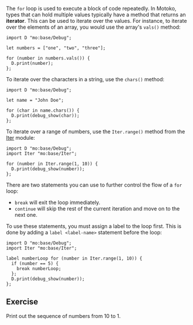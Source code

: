 The `for` loop is used to execute a block of code repeatedly. In Motoko, types that can hold multiple values typically have a method that returns an **iterator**. This can be used to iterate over the values. For instance, to iterate over the elements of an array, you would use the array's `vals()` method:

```motoko
import D "mo:base/Debug";

let numbers = ["one", "two", "three"];

for (number in numbers.vals()) {
  D.print(number);
};
```

To iterate over the characters in a string, use the `chars()` method:

```motoko
import D "mo:base/Debug";

let name = "John Doe";

for (char in name.chars()) {
  D.print(debug_show(char));
};
```

To iterate over a range of numbers, use the `Iter.range()` method from the [Iter](https://internetcomputer.org/docs/current/motoko/main/base/Iter#class-range) module:

```motoko
import D "mo:base/Debug";
import Iter "mo:base/Iter";

for (number in Iter.range(1, 10)) {
  D.print(debug_show(number));
};
```

There are two statements you can use to further control the flow of a `for` loop:

- `break` will exit the loop immediately.
- `continue` will skip the rest of the current iteration and move on to the next one.

To use these statements, you must assign a label to the loop first. This is done by adding a `label <label-name>` statement before the loop:

```motoko
import D "mo:base/Debug";
import Iter "mo:base/Iter";

label numberLoop for (number in Iter.range(1, 10)) {
  if (number == 5) {
    break numberLoop;
  };
  D.print(debug_show(number));
};
```

## Exercise

Print out the sequence of numbers from 10 to 1.
